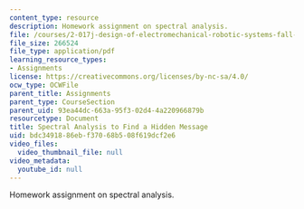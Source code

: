 ```yaml
---
content_type: resource
description: Homework assignment on spectral analysis.
file: /courses/2-017j-design-of-electromechanical-robotic-systems-fall-2009/bdc3491886ebf37068b508f619dcf2e6_MIT2_017JF09_p43.pdf
file_size: 266524
file_type: application/pdf
learning_resource_types:
- Assignments
license: https://creativecommons.org/licenses/by-nc-sa/4.0/
ocw_type: OCWFile
parent_title: Assignments
parent_type: CourseSection
parent_uid: 93ea44dc-663a-95f3-02d4-4a220966879b
resourcetype: Document
title: Spectral Analysis to Find a Hidden Message
uid: bdc34918-86eb-f370-68b5-08f619dcf2e6
video_files:
  video_thumbnail_file: null
video_metadata:
  youtube_id: null
---
```

Homework assignment on spectral analysis.